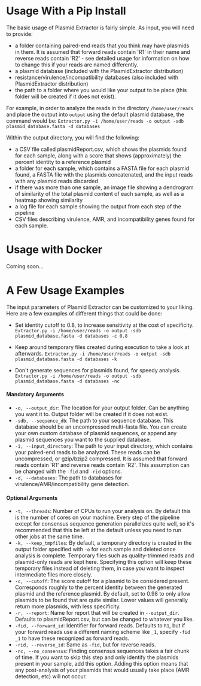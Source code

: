 # Usage With a Pip Install

The basic usage of Plasmid Extractor is fairly simple. As input, you will need to provide:

- a folder containing paired-end reads that you think may have plasmids in them. It is assumed that forward reads contain 'R1' in their name and reverse reads contain 'R2' - see detailed usage for information on how to change this if your reads are named differently. 
- a plasmid database (included with the PlasmidExtractor distribution) 
- resistance/virulence/incompatibility databases (also included with PlasmidExtractor distribution)
- the path to a folder where you would like your output to be place (this folder will be created if it does not exist).

For example, in order to analyze the reads in the directory `/home/user/reads` and place the output into `output` using the default plasmid database, the command would be:
`Extractor.py -i /home/user/reads -o output -sdb plasmid_database.fasta -d databases`

Within the output directory, you will find the following:

- a CSV file called plasmidReport.csv, which shows the plasmids found for each sample, along with a score that shows (approximately) the percent identity to a reference plasmid
- a folder for each sample, which contains a FASTA file for each plasmid found, a FASTA file with the plasmids concatenated, and the input reads with any plasmid reads discarded
- if there was more than one sample, an image file showing a dendrogram of similarity of the total plasmid content of each sample, as well as a heatmap showing similarity
- a log file for each sample showing the output from each step of the pipeline 
- CSV files describing virulence, AMR, and incompatibility genes found for each sample.


# Usage with Docker 

Coming soon...

# A Few Usage Examples

The input parameters of Plasmid Extractor can be customized to your liking. Here are a few examples of different things that could be done:

- Set identity cutoff to 0.8, to increase sensitivity at the cost of specificity.
`Extractor.py -i /home/user/reads -o output -sdb plasmid_database.fasta -d databases -c 0.8`

- Keep around temporary files created during execution to take a look at afterwards.
`Extractor.py -i /home/user/reads -o output -sdb plasmid_database.fasta -d databases -k`

- Don't generate sequences for plasmids found, for speedy analysis.
`Extractor.py -i /home/user/reads -o output -sdb plasmid_database.fasta -d databases -nc`


#### Mandatory Arguments

- `-o, --output_dir`: The location for your output folder. Can be anything you want it to. Output folder will be created if it does not exist.
- `-sdb, --sequence_db`: The path to your sequence database. This database should be an uncompressed multi-fasta file. You can create your own custom database
of plasmid sequences, or append any plasmid sequences you want to the supplied database.
- `-i, --input_directory`: The path to your input directory, which contains your paired-end reads to be analyzed. These reads can be uncompressed, or gzip/bzip2 compressed. It is assumed that forward
 reads contain 'R1' and reverse reads contain 'R2'. This assumption can be changed with the `-fid` and `-rid` options.
- `-d, --databases`: The path to databases for virulence/AMR/incompatibility gene detection.

#### Optional Arguments

- `-t, --threads`: Number of CPUs to run your analysis on. By default this is the number of cores on your machine. Every step of the pipeline except for consensus sequence generation parallelizes quite well, so it's recommended that this be left at the default unless you need to run other jobs at the same time.
- `-k, --keep_tmpfiles`: By default, a temporary directory is created in the output folder specified with `-o` for each sample and deleted once analysis is complete. Temporary files such as quality-trimmed reads and plasmid-only reads are kept here. Specifying this option will keep these temporary files instead of deleting them, in case you want to inspect intermediate files more closely. 
- `-c, --cutoff`: The score cutoff for a plasmid to be considered present. Corresponds roughly to the percent identity between the generated plasmid and the reference plasmid. By default, set to 0.98 to only allow plasmids to be found that are quite similar. Lower values will generally return more plasmids, with less specificity. 
- `-r, --report`: Name for report that will be created in `--output_dir`. Defaults to plasmidReport.csv, but can be changed to whatever you like.
- `-fid, --forward_id`: Identifier for forward reads. Defaults to `R1`, but if your forward reads use a different naming scheme like `_1`, specify `-fid _1` to have these recognized as forward reads.
- `-rid, --reverse_id`: Same as `-fid`, but for reverse reads.
- `-nc, --no_consensus`: Finding consensus sequences takes a fair chunk of time. If you want to skip this step and only identify the plasmids present in your sample, add this option. Adding this option means that any post-analysis of your plasmids that would usually take place (AMR detection, etc) will not occur.
 



